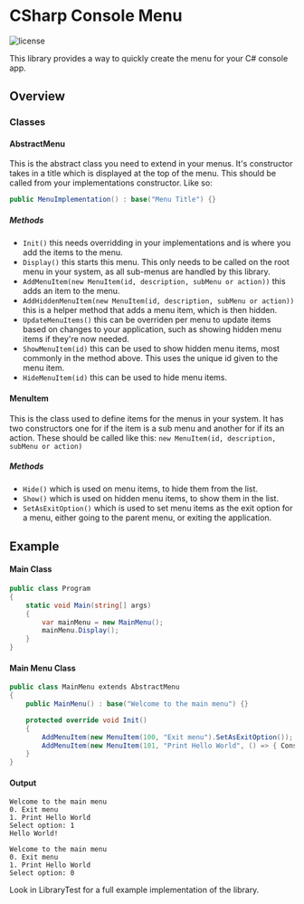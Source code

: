 
# CSharp Console Menu
![license](https://img.shields.io/hexpm/l/plug.svg)

This library provides a way to quickly create the menu for your C# console app.

##  Overview

### Classes

#### AbstractMenu
This is the abstract class you need to extend in your menus.
It's constructor takes in a title which is displayed at the top of the menu. This should be called from your implementations constructor. Like so:
```c#
public MenuImplementation() : base("Menu Title") {}
```
##### Methods
- `Init()` this needs overridding in your implementations and is where you add the items to the menu.
- `Display()` this starts this menu. This only needs to be called on the root menu in your system, as all sub-menus are handled by this library.
- `AddMenuItem(new MenuItem(id, description, subMenu or action))` this adds an item to the menu. 
- `AddHiddenMenuItem(new MenuItem(id, description, subMenu or action))` this is a helper method that adds a menu item, which is then hidden.
- `UpdateMenuItems()` this can be overriden per menu to update items based on changes to your application, such as showing hidden menu items if they're now needed.
- `ShowMenuItem(id)` this can be used to show hidden menu items, most commonly in the method above. This uses the unique id given to the menu item.
- `HideMenuItem(id)` this can be used to hide menu items.

#### MenuItem
This is the class used to define items for the menus in your system. 
It has two constructors one for if the item is a sub menu and another for if its an action. 
These should be called like this: `new MenuItem(id, description, subMenu or action)`
##### Methods
- `Hide()` which is used on menu items, to hide them from the list.
- `Show()` which is used on hidden menu items, to show them in the list.
- `SetAsExitOption()` which is used to set menu items as the exit option for a menu, either going to the parent menu, or exiting the application.

## Example
#### Main Class
```c#
public class Program
{
    static void Main(string[] args)
    {
        var mainMenu = new MainMenu();
        mainMenu.Display();
    }
}
```
#### Main Menu Class
```c#
public class MainMenu extends AbstractMenu
{
    public MainMenu() : base("Welcome to the main menu") {}

    protected override void Init()
    {
        AddMenuItem(new MenuItem(100, "Exit menu").SetAsExitOption());
        AddMenuItem(new MenuItem(101, "Print Hello World", () => { Console.Writeln("Hello World!"); }));
    }
}
```

#### Output
```text
Welcome to the main menu
0. Exit menu
1. Print Hello World
Select option: 1
Hello World!

Welcome to the main menu
0. Exit menu
1. Print Hello World
Select option: 0

```

Look in LibraryTest for a full example implementation of the library.
